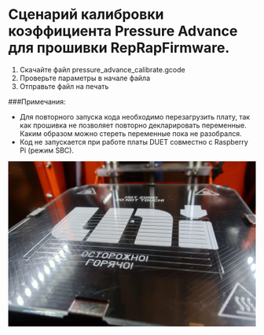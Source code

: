 # Сценарий калибровки коэффициента Pressure Advance для прошивки RepRapFirmware.


1. Скачайте файл pressure_advance_calibrate.gcode
2. Проверьте параметры в начале файла
3. Отправьте файл на печать

###Примечания:
- Для повторного запуска кода необходимо перезагрузить плату, так как прошивка не позволяет повторно декларировать переменные.
Каким образом можно стереть переменные пока не разобрался.
- Код не запускается при работе платы DUET совместно с Raspberry Pi (режим SBC).

![photo.jpg](https://github.com/demonlibra/Pressure-Advance-Calibrate/blob/master/photo.jpg)
